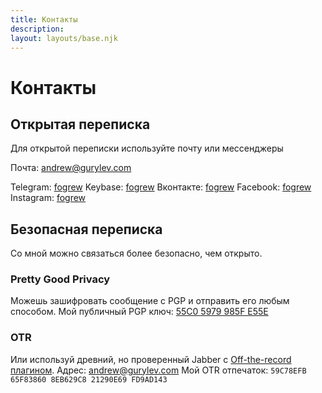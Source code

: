 ```yaml
---
title: Контакты
description:
layout: layouts/base.njk
---
```


# Контакты

## Открытая переписка

Для открытой переписки используйте почту или мессенджеры

Почта: andrew@gurylev.com

Telegram: [fogrew](https://t.me/fogrew)
Keybase: [fogrew](https://keybase.io/fogrew)
Вконтакте: [fogrew](https://vk.com/fogrew)
Facebook: [fogrew](http://fb.me/fogrew)
Instagram: [fogrew](http://instagr.am/fogrew)

## Безопасная переписка

Со мной можно связаться более безопасно, чем открыто.

### Pretty Good Privacy

Можешь зашифровать сообщение c PGP и отправить его любым способом.
Мой публичный PGP ключ: [55C0 5979 985F E55E](https://keybase.io/fogrew/pgp_keys.asc)

### OTR

Или используй древний, но проверенный Jabber с [Off-the-record плагином](https://otr.im/clients.html).
Адрес: andrew@gurylev.com
Мой OTR отпечаток: `59C78EFB 65F83860 8EB629C8 21290E69 FD9AD143`
